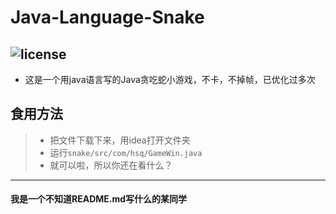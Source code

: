 # Java-Language-Snake
![license](https://img.shields.io/badge/license-MIT-brightgreen
)
---
- 这是一个用java语言写的Java贪吃蛇小游戏，不卡，不掉帧，已优化过多次
## 食用方法
> - 把文件下载下来，用idea打开文件夹
> - 运行`snake/src/com/hsq/GameWin.java`
> - 就可以啦，所以你还在看什么？
---
#### 我是一个不知道README.md写什么的某同学
